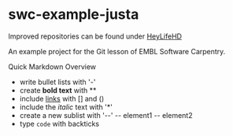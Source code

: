 # swc-example-justa
Improved repositories can be found under [HeyLifeHD](https://github.com/HeyLifeHD/swc-example-hey)

An example project for the Git lesson of EMBL Software Carpentry.

Quick Markdown Overview

- write bullet lists with '-'
- create **bold text** with **
- include [links](https:/embl.de) with [] and ()
- include the *italic* text with '*'
- create a new sublist with '--'
-- element1
-- element2
- type `code` with backticks
